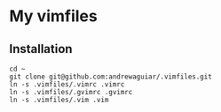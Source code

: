 # My vimfiles

## Installation

```shell
cd ~
git clone git@github.com:andrewaguiar/.vimfiles.git
ln -s .vimfiles/.vimrc .vimrc
ln -s .vimfiles/.gvimrc .gvimrc
ln -s .vimfiles/.vim .vim
```

